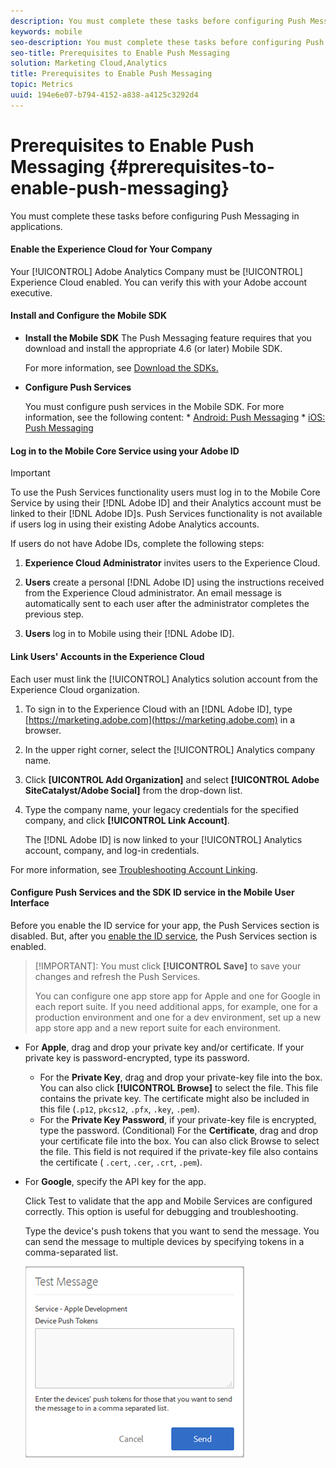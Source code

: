 ```yaml
---
description: You must complete these tasks before configuring Push Messaging in applications.
keywords: mobile
seo-description: You must complete these tasks before configuring Push Messaging in applications.
seo-title: Prerequisites to Enable Push Messaging
solution: Marketing Cloud,Analytics
title: Prerequisites to Enable Push Messaging
topic: Metrics
uuid: 194e6e07-b794-4152-a838-a4125c3292d4
---
```


# Prerequisites to Enable Push Messaging {#prerequisites-to-enable-push-messaging}

You must complete these tasks before configuring Push Messaging in applications.

#### Enable the Experience Cloud for Your Company

Your [!UICONTROL] Adobe Analytics Company must be [!UICONTROL] Experience Cloud enabled. You can verify this with your Adobe account executive.

#### Install and Configure the Mobile SDK

* **Install the Mobile SDK**
    The Push Messaging feature requires that you download and install the appropriate 4.6 (or later) Mobile SDK.

    For more information, see [Download the SDKs.](../../../c-manage-app-settings/c-mob-confg-app/t-config-analytics/download-sdk.md)

* **Configure Push Services**

    You must configure push services in the Mobile SDK.
    For more information, see the following content:
      *   [Android: Push Messaging](/help/android/messaging-main/push-messaging/push-messaging.md)
      *   [iOS: Push Messaging](/help/ios/messaging-main/push-messaging/push-messaging.md)

#### Log in to the Mobile Core Service using your Adobe ID

>[!IMPORTANT]
>
>To use the Push Services functionality users must log in to the Mobile Core Service by using their [!DNL Adobe ID] and their Analytics account must be linked to their [!DNL Adobe ID]s. Push Services functionality is not available if users log in using their existing Adobe Analytics accounts.

If users do not have Adobe IDs, complete the following steps:

1. **Experience Cloud Administrator** invites users to the Experience Cloud.

1. **Users** create a personal [!DNL Adobe ID] using the instructions received from the Experience Cloud administrator.
    An email message is automatically sent to each user after the administrator completes the previous step.

1. **Users** log in to Mobile using their [!DNL Adobe ID].

#### Link Users' Accounts in the Experience Cloud

Each user must link the [!UICONTROL] Analytics solution account from the Experience Cloud organization.

1. To sign in to the Experience Cloud with an [!DNL Adobe ID], type [https://marketing.adobe.com](https://marketing.adobe.com) in a browser.

1. In the upper right corner, select the [!UICONTROL] Analytics company name.

1. Click **[UICONTROL Add Organization]** and select **[!UICONTROL Adobe SiteCatalyst/Adobe Social]** from the drop-down list.

1. Type the company name, your legacy credentials for the specified company, and click **[!UICONTROL Link Account]**.

    The [!DNL Adobe ID] is now linked to your [!UICONTROL] Analytics account, company, and log-in credentials.

For more information, see [Troubleshooting Account Linking](https://marketing.adobe.com/resources/help/en_US/mcloud/organizations.html).

#### Configure Push Services and the SDK ID service in the Mobile User Interface

Before you enable the ID service for your app, the Push Services section is disabled. But, after you [enable the ID service](../../../c-manage-app-settings/c-mob-confg-app/t-config-visitor.md#task_568C5F05E4E044E9BCCCF91ABBA736F7), the Push Services section is enabled.

>[!IMPORTANT]: You must click **[!UICONTROL Save]** to save your changes and refresh the Push Services.
>
>You can configure one app store app for Apple and one for Google in each report suite. If you need additional apps, for example, one for a production environment and one for a dev environment, set up a new app store app and a new report suite for each environment.

* For **Apple**, drag and drop your private key and/or certificate. If your private key is password-encrypted, type its password.
  * For the **Private Key**, drag and drop your private-key file into the box. You can also click **[!UICONTROL Browse]** to select the file. This file contains the private key. The certificate might also be included in this file (`.p12`, `pkcs12`, `.pfx`, `.key`, `.pem`).
  * For the **Private Key Password**, if your private-key file is encrypted, type the password.
    (Conditional) For the **Certificate**, drag and drop your certificate file into the box. You can also click Browse to select the file.
    This field is not required if the private-key file also contains the certificate ( `.cert`, `.cer`, `.crt`, `.pem`).

* For **Google**, specify the API key for the app.

    Click Test to validate that the app and Mobile Services are configured correctly. This option is useful for debugging and troubleshooting.

    Type the device's push tokens that you want to send the message. You can send the message to multiple devices by specifying tokens in a comma-separated list.

    ![push test message](assets/push_test_list.png)
